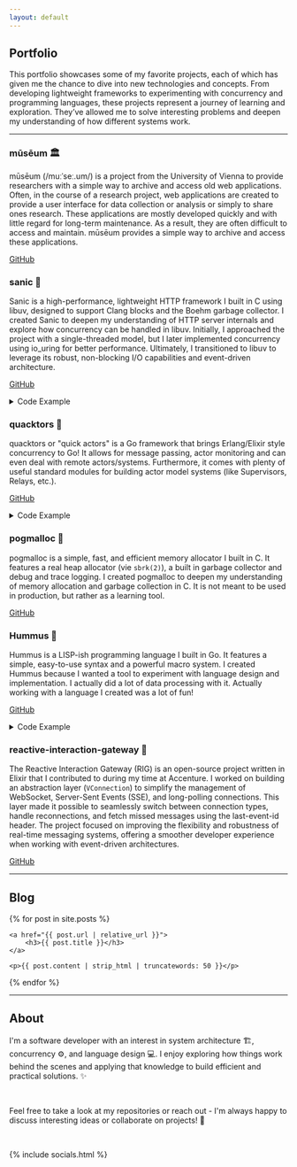 ```yaml
---
layout: default
---
```


## Portfolio

This portfolio showcases some of my favorite projects, each of which has given me the chance to dive into new technologies and concepts. From developing lightweight frameworks to experimenting with concurrency and programming languages, these projects represent a journey of learning and exploration. They’ve allowed me to solve interesting problems and deepen my understanding of how different systems work.

---

### mūsēum 🏛

mūsēum (/muːˈseː.um/) is a project from the University of Vienna to provide researchers with a simple way to archive and access old web applications. Often, in the course of a research project, web applications are created to provide a user interface for data collection or analysis or simply to share ones research. These applications are mostly developed quickly and with little regard for long-term maintenance. As a result, they are often difficult to access and maintain. mūsēum provides a simple way to archive and access these applications.

[GitHub](https://github.com/Azer0s/museum)

### sanic 🚀

Sanic is a high-performance, lightweight HTTP framework I built in C using libuv, designed to support Clang blocks and the Boehm garbage collector. I created Sanic to deepen my understanding of HTTP server internals and explore how concurrency can be handled in libuv. Initially, I approached the project with a single-threaded model, but I later implemented concurrency using io_uring for better performance. Ultimately, I transitioned to libuv to leverage its robust, non-blocking I/O capabilities and event-driven architecture.

[GitHub](https://github.com/Azer0s/sanic)

<details>
<summary>Code Example</summary>
{% highlight c %}
#include <gc>
#include <sanic.h>

int main() {
  sanic_init();
  sanic_log_level(SANIC_LOG_LEVEL_DEBUG);

  sanic_http_on_get("/", ^void(struct sanic_http_request *req) {
    res->response_body = "<h1>Hello, World!</h1>";
  });

  return sanic_http_serve(8080);
}

{% endhighlight %}
</details>

### quacktors 🦆

quacktors or "quick actors" is a Go framework that brings Erlang/Elixir style concurrency to Go! It allows for message passing, actor monitoring and can even deal with remote actors/systems. Furthermore, it comes with plenty of useful standard modules for building actor model systems (like Supervisors, Relays, etc.).

[GitHub](https://github.com/Azer0s/quacktors)

<details>
<summary>Code Example</summary>
{% highlight go %}
package main

import (
    "fmt"
    "github.com/Azer0s/quacktors"
)

func main() {
    foo := quacktors.NewSystem("foo")

    pid := quacktors.Spawn(func(ctx *quacktors.Context, message quacktors.Message) {
        switch m := message.(type) {
            case quacktors.GenericMessage:
                fmt.Println(m.Value)
            }
    })

    foo.HandleRemote("printer", pid)

    quacktors.Run()
}
{% endhighlight %}
</details>

### pogmalloc 🐸

pogmalloc is a simple, fast, and efficient memory allocator I built in C. It features a real heap allocator (vie `sbrk(2)`), a built in garbage collector and debug and trace logging. I created pogmalloc to deepen my understanding of memory allocation and garbage collection in C. It is not meant to be used in production, but rather as a learning tool.

[GitHub](https://github.com/Azer0s/pogmalloc)

### Hummus 🌯

Hummus is a LISP-ish programming language I built in Go. It features a simple, easy-to-use syntax and a powerful macro system. I created Hummus because I wanted a tool to experiment with language design and implementation. I actually did a lot of data processing with it. Actually working with a language I created was a lot of fun!

[GitHub](https://github.com/Azer0s/Hummus)

<details>
<summary>Code Example</summary>

{% highlight clojure %}
(use :<base>)
(use :<str>)

(def pilots (list
  ({}
    (:id 2)
    (:name "Wedge Antilles")
    (:faction "Rebels")
  )
  ({}
    (:id 8)
    (:name "Ciena Ree")
    (:faction "Empire")
  )
  ({}
    (:id 40)
    (:name "Iden Versio")
    (:faction "Empire")
  )
  ({}
    (:id 66)
    (:name "Thane Kyrell")
    (:faction "Rebels")
  )
))

(each
  (map pilots (fn x
    (str/concat (` (:name x)) " => " (` (:faction x)))
  ))
(fn x
  (out x)
))

(each
  (filter pilots (fn x
    (= (:faction x) "Empire")
  ))
(fn x
  (out (:name x))
))

(out (reduce pilots (fn x acc
  (if (= (:faction x) "Empire")
    (+ acc 1)
    acc
  )
) 0))
{% endhighlight %}

</details>

### reactive-interaction-gateway 🔮

The Reactive Interaction Gateway (RIG) is an open-source project written in Elixir that I contributed to during my time at Accenture. I worked on building an abstraction layer (`VConnection`) to simplify the management of WebSocket, Server-Sent Events (SSE), and long-polling connections. This layer made it possible to seamlessly switch between connection types, handle reconnections, and fetch missed messages using the last-event-id header. The project focused on improving the flexibility and robustness of real-time messaging systems, offering a smoother developer experience when working with event-driven architectures.

[GitHub](https://github.com/Accenture/reactive-interaction-gateway)

---

## Blog

{% for post in site.posts %}

<div class="post">

    <a href="{{ post.url | relative_url }}">
        <h3>{{ post.title }}</h3>
    </a>

    <p>{{ post.content | strip_html | truncatewords: 50 }}</p>
</div>
{% endfor %}

---

## About

I'm a software developer with an interest in system architecture 🏗️, concurrency ⚙️, and language design 💻. I enjoy exploring how things work behind the scenes and applying that knowledge to build efficient and practical solutions. ✨

<br>

Feel free to take a look at my repositories or reach out - I'm always happy to discuss interesting ideas or collaborate on projects! 🌱

<br>

{% include socials.html %}